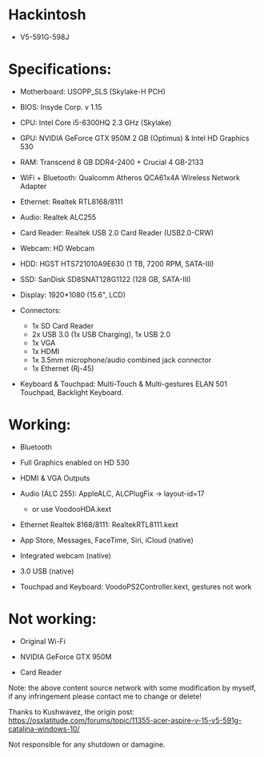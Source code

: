 # Hackintosh

- V5-591G-598J

# Specifications:
- Motherboard: USOPP_SLS (Skylake-H PCH)

- BIOS: Insyde Corp. v 1.15

- CPU: Intel Core i5-6300HQ 2.3 GHz (Skylake)

- GPU: NVIDIA GeForce GTX 950M 2 GB (Optimus) & Intel HD Graphics 530

- RAM: Transcend 8 GB DDR4-2400 + Crucial 4 GB-2133 

- WiFi + Bluetooth:	Qualcomm Atheros QCA61x4A Wireless Network Adapter 

- Ethernet: Realtek RTL8168/8111

- Audio: Realtek ALC255 

- Card Reader: Realtek USB 2.0 Card Reader (USB2.0-CRW)

- Webcam: HD Webcam

- HDD: HGST HTS721010A9E630  (1 TB, 7200 RPM, SATA-III)

- SSD: SanDisk SD8SNAT128G1122  (128 GB, SATA-III)

- Display: 1920*1080 (15.6", LCD)

- Connectors: 

    - 1x SD Card Reader
    - 2x USB 3.0 (1x USB Charging), 1x USB 2.0
    - 1x VGA
    - 1x HDMI
    - 1x 3.5mm microphone/audio combined jack connector
    - 1x Ethernet (Rj-45)
- Keyboard & Touchpad: Multi-Touch & Multi-gestures ELAN 501 Touchpad, Backlight Keyboard.

# Working:  
- Bluetooth 

- Full Graphics enabled on HD 530

- HDMI & VGA Outputs

- Audio (ALC 255): AppleALC, ALCPlugFix -> layout-id=17
  - or use VoodooHDA.kext

- Ethernet Realtek 8168/8111: RealtekRTL8111.kext

- App Store, Messages, FaceTime, Siri, iCloud (native)

- Integrated webcam (native)

- 3.0 USB (native)

- Touchpad and Keyboard: VoodoPS2Controller.kext, gestures not work

# Not working:
- Original Wi-Fi 

- NVIDIA GeForce GTX 950M

- Card Reader

Note: the above content source network with some modification by myself, if any infringement please contact me to change or delete!

Thanks to Kushwavez, the origin post: https://osxlatitude.com/forums/topic/11355-acer-aspire-v-15-v5-591g-catalina-windows-10/

Not responsible for any shutdown or damagine.
